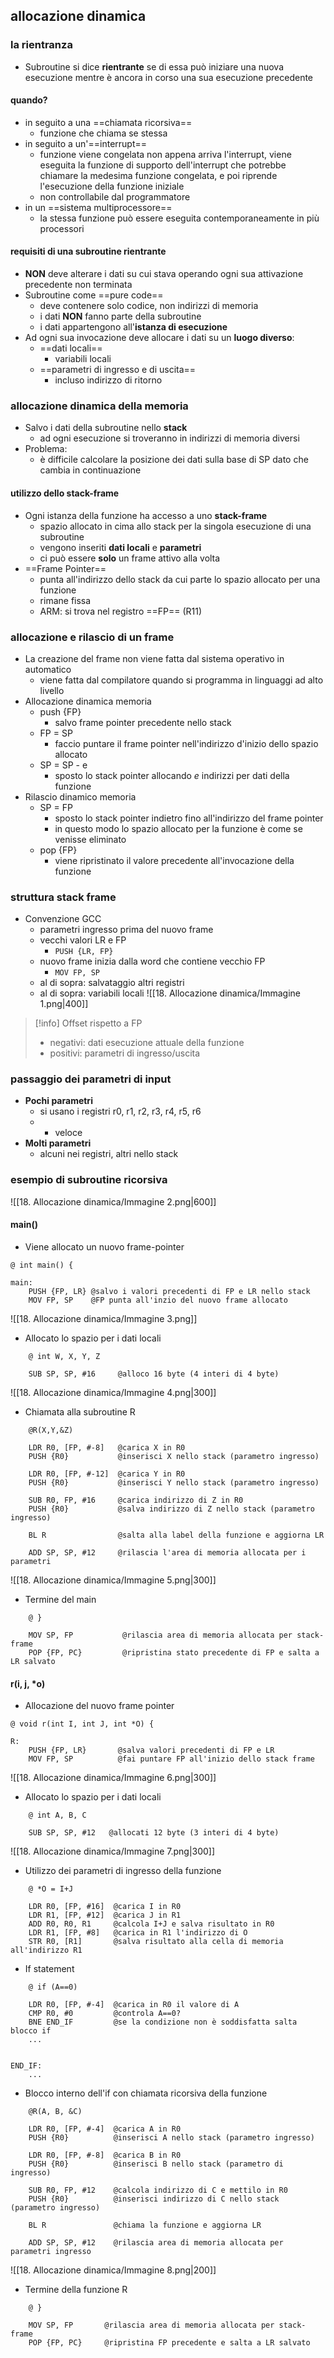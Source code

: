 ## allocazione dinamica
### la rientranza
- Subroutine si dice **rientrante** se di essa può iniziare una nuova esecuzione mentre è ancora in corso una sua esecuzione precedente
#### quando?
- in seguito a una ==chiamata ricorsiva==
	- funzione che chiama se stessa
- in seguito a un'==interrupt==
	- funzione viene congelata non appena arriva l'interrupt, viene eseguita la funzione di supporto dell'interrupt che potrebbe chiamare la medesima funzione congelata, e poi riprende l'esecuzione della funzione iniziale
	- non controllabile dal programmatore
- in un ==sistema multiprocessore==
	- la stessa funzione può essere eseguita contemporaneamente in più processori
#### requisiti di una subroutine rientrante
- **NON** deve alterare i dati su cui stava operando ogni sua attivazione precedente non terminata
- Subroutine come ==pure code==
	- deve contenere solo codice, non indirizzi di memoria
	- i dati **NON** fanno parte della subroutine
	- i dati appartengono all'**istanza di esecuzione**
- Ad ogni sua invocazione deve allocare i dati su un **luogo diverso**:
	- ==dati locali== 
		- variabili locali
	- ==parametri di ingresso e di uscita==
		- incluso indirizzo di ritorno
### allocazione dinamica della memoria
- Salvo i dati della subroutine nello **stack**
	- ad ogni esecuzione si troveranno in indirizzi di memoria diversi
- Problema:
	- è difficile calcolare la posizione dei dati sulla base di SP dato che cambia in continuazione
#### utilizzo dello stack-frame
- Ogni istanza della funzione ha accesso a uno **stack-frame**
	- spazio allocato in cima allo stack per la singola esecuzione di una subroutine
	- vengono inseriti **dati locali** e **parametri**
	- ci può essere **solo** un frame attivo alla volta
- ==Frame Pointer==
	- punta all'indirizzo dello stack da cui parte lo spazio allocato per una funzione
	- rimane fissa
	- ARM: si trova nel registro ==FP== (R11)
### allocazione e rilascio di un frame
- La creazione del frame non viene fatta dal sistema operativo in automatico
	- viene fatta dal compilatore quando si programma in linguaggi ad alto livello
- Allocazione dinamica memoria
	- push {FP}
		- salvo frame pointer precedente nello stack
	- FP = SP
		- faccio puntare il frame pointer nell'indirizzo d'inizio dello spazio allocato
	- SP = SP - e 
		- sposto lo stack pointer allocando $e$ indirizzi per dati della funzione
- Rilascio dinamico memoria
	- SP = FP
		- sposto lo stack pointer indietro fino all'indirizzo del frame pointer
		- in questo modo lo spazio allocato per la funzione è come se venisse eliminato
	- pop {FP}
		- viene ripristinato il valore precedente all'invocazione della funzione

<div style="page-break-after: always;"></div>

### struttura stack frame
- Convenzione GCC
	- parametri ingresso prima del nuovo frame
	- vecchi valori LR e FP
		- ```PUSH {LR, FP}```
	- nuovo frame inizia dalla word che contiene vecchio FP
		- ```MOV FP, SP```
	- al di sopra: salvataggio altri registri
	- al di sopra: variabili locali
![[18. Allocazione dinamica/Immagine 1.png|400]]
>[!info] Offset rispetto a FP
>- negativi: dati esecuzione attuale della funzione
>- positivi: parametri di ingresso/uscita

### passaggio dei parametri di input
- **Pochi parametri**
	- si usano i registri r0, r1, r2, r3, r4, r5, r6
	- + veloce
- **Molti parametri**
	- alcuni nei registri, altri nello stack
 
<div style="page-break-after: always;"></div>


### esempio di subroutine ricorsiva
![[18. Allocazione dinamica/Immagine 2.png|600]]
#### main()
- Viene allocato un nuovo frame-pointer

```
@ int main() {

main:
	PUSH {FP, LR} @salvo i valori precedenti di FP e LR nello stack
	MOV FP, SP    @FP punta all'inzio del nuovo frame allocato
```
![[18. Allocazione dinamica/Immagine 3.png]]
<div style="page-break-after: always;"></div>

- Allocato lo spazio per i dati locali
```
	@ int W, X, Y, Z 

	SUB SP, SP, #16     @alloco 16 byte (4 interi di 4 byte)
```
![[18. Allocazione dinamica/Immagine 4.png|300]]
- Chiamata alla subroutine R
```
	@R(X,Y,&Z)

	LDR R0, [FP, #-8]   @carica X in R0
	PUSH {R0}           @inserisci X nello stack (parametro ingresso)

	LDR R0, [FP, #-12]  @carica Y in R0
	PUSH {R0}           @inserisci Y nello stack (parametro ingresso)

	SUB R0, FP, #16     @carica indirizzo di Z in R0
	PUSH {R0}           @salva indirizzo di Z nello stack (parametro ingresso)

	BL R                @salta alla label della funzione e aggiorna LR

	ADD SP, SP, #12     @rilascia l'area di memoria allocata per i parametri
```
![[18. Allocazione dinamica/Immagine 5.png|300]]
- Termine del main
```
	@ }

	MOV SP, FP           @rilascia area di memoria allocata per stack-frame
	POP {FP, PC}         @ripristina stato precedente di FP e salta a LR salvato

```
#### r(i, j, \*o)
- Allocazione del nuovo frame pointer
```
@ void r(int I, int J, int *O) {

R:
	PUSH {FP, LR}       @salva valori precedenti di FP e LR
	MOV FP, SP          @fai puntare FP all'inizio dello stack frame
```
![[18. Allocazione dinamica/Immagine 6.png|300]]
- Allocato lo spazio per i dati locali
```
	@ int A, B, C

	SUB SP, SP, #12   @allocati 12 byte (3 interi di 4 byte)
```
![[18. Allocazione dinamica/Immagine 7.png|300]]
<div style="page-break-after: always;"></div>

- Utilizzo dei parametri di ingresso della funzione
```
	@ *O = I+J

	LDR R0, [FP, #16]  @carica I in R0
	LDR R1, [FP, #12]  @carica J in R1
	ADD R0, R0, R1     @calcola I+J e salva risultato in R0
	LDR R1, [FP, #8]   @carica in R1 l'indirizzo di O
	STR R0, [R1]       @salva risultato alla cella di memoria all'indirizzo R1

```
- If statement
```
	@ if (A==0)

	LDR R0, [FP, #-4]  @carica in R0 il valore di A
	CMP R0, #0         @controla A==0?
	BNE END_IF         @se la condizione non è soddisfatta salta blocco if	
	...


END_IF:
	...
```

<div style="page-break-after: always;"></div>

- Blocco interno dell'if con chiamata ricorsiva della funzione
```
	@R(A, B, &C)

	LDR R0, [FP, #-4]  @carica A in R0
	PUSH {R0}          @inserisci A nello stack (parametro ingresso)

	LDR R0, [FP, #-8]  @carica B in R0
	PUSH {R0}          @inserisci B nello stack (parametro di ingresso)

	SUB R0, FP, #12    @calcola indirizzo di C e mettilo in R0
	PUSH {R0}          @inserisci indirizzo di C nello stack (parametro ingresso)

	BL R               @chiama la funzione e aggiorna LR

	ADD SP, SP, #12    @rilascia area di memoria allocata per parametri ingresso
```
![[18. Allocazione dinamica/Immagine 8.png|200]]
- Termine della funzione R
```
	@ }

	MOV SP, FP       @rilascia area di memoria allocata per stack-frame
	POP {FP, PC}     @ripristina FP precedente e salta a LR salvato
```